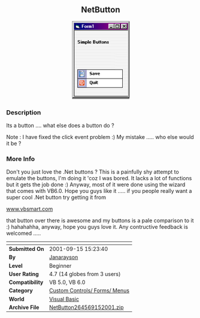 ﻿<div align="center">

## NetButton

<img src="PIC2001914150166506.jpg">
</div>

### Description

Its a button .... what else does a button do ?

Note : I have fixed the click event problem :) My mistake ..... who else would it be ?
 
### More Info
 
Don't you just love the .Net buttons ? This is a painfully shy attempt to emulate the buttons, I'm doing it 'coz I was bored. It lacks a lot of functions but it gets the job done :) Anyway, most of it were done using the wizard that comes with VB6.0. Hope you guys like it ..... if you people really want a super cool .Net button try getting it from

www.vbsmart.com

that button over there is awesome and my buttons is a pale comparison to it :) hahahahha, anyway, hope you guys love it. Any contructive feedback is welcomed .....


<span>             |<span>
---                |---
**Submitted On**   |2001-09-15 15:23:40
**By**             |[Janarayson](https://github.com/Planet-Source-Code/PSCIndex/blob/master/ByAuthor/janarayson.md)
**Level**          |Beginner
**User Rating**    |4.7 (14 globes from 3 users)
**Compatibility**  |VB 5\.0, VB 6\.0
**Category**       |[Custom Controls/ Forms/  Menus](https://github.com/Planet-Source-Code/PSCIndex/blob/master/ByCategory/custom-controls-forms-menus__1-4.md)
**World**          |[Visual Basic](https://github.com/Planet-Source-Code/PSCIndex/blob/master/ByWorld/visual-basic.md)
**Archive File**   |[NetButton264569152001\.zip](https://github.com/Planet-Source-Code/janarayson-netbutton__1-27234/archive/master.zip)








